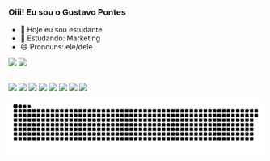 ### Oiii! Eu sou o Gustavo Pontes 


- 🔭 Hoje eu sou estudante
- 🌱 Estudando: Marketing
- 😄 Pronouns: ele/dele

<div>
  <a herf="https://github.com/GustavoPontess">
  <img height="180em" src="https://github-readme-stats.vercel.app/api?username=GustavoPontess&show_icons=true&theme=tokyonight"/>
  <img height="180em" src="https://github-readme-stats.vercel.app/api/top-langs/?username=GustavoPontess&layout=compact$langs_count=16&theme=tokyonight"/>
</div>
  
 ##
 
<div>
  <a herf="gut.n.pontes@gmail.com" target="_blank"><img src="https://img.shields.io/badge/Gmail-D14836?style=for-the-badge&logo=gmail&logoColor=white" target="_blank"></a>
  <a herf="https://discord.gg/CerGYSu9uE" target="_blank"><img src="https://img.shields.io/badge/Discord-7289DA?style=for-the-badge&logo=discord&logoColor=white" target="_blank"></a>
  <a herf="https://www.twitch.tv/roxobiliscao" target="_blank"><img src="https://img.shields.io/badge/Twitch-9146FF?style=for-the-badge&logo=twitch&logoColor=white" target="_blank"></a>
  <a herf="https://www.linkedin.com/in/gustavo-pontes-a41750196/" target="_blank"><img src="https://img.shields.io/badge/-LinkedIn-%230077B5?style=for-the-badge&logo=linkedin&logoColor=white" target="_blank"></a>
  <a herf="https://www.instagram.com/pontes_gustavo__/" target="_blank"><img src="https://img.shields.io/badge/-Instagram-%23E4405F?style=for-the-badge&logo=instagram&logoColor=white" target="_blank"></a>
  <a herf="https://twitter.com/Guputasso" target="_blank"><img src="https://img.shields.io/badge/Twitter-1DA1F2?style=for-the-badge&logo=twitter&logoColor=white" target="_blank"></a>
  <a herf="https://web.facebook.com/gustavo.pontes.716533/" target="_blank"><img src="https://img.shields.io/badge/Facebook-1877F2?style=for-the-badge&logo=facebook&logoColor=white" target="_blank"></a>
  <a href="https://www.youtube.com/channel/UC_-uuuZbY0AAt9CViNzvc-Q" target="_blank"><img src="https://img.shields.io/badge/YouTube-FF0000?style=for-the-badge&logo=youtube&logoColor=white" target="_blank"></a>
</div>  


  ![](https://github.com/GustavoPontess/GustavoPontess/blob/output/github-contribution-grid-snake.svg)
